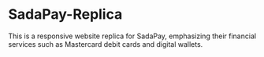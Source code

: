 # SadaPay-Replica
This is a responsive website replica for SadaPay, emphasizing their financial services such as Mastercard debit cards and digital wallets.
